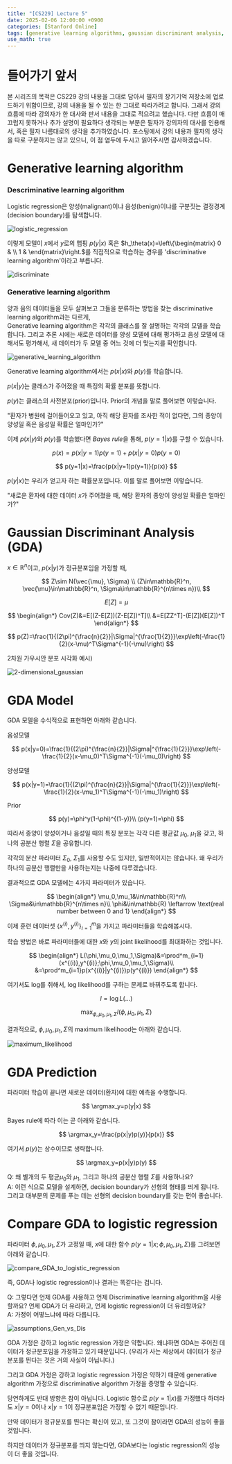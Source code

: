 ```yaml
---
title: "[CS229] Lecture 5"
date: 2025-02-06 12:00:00 +0900
categories: [Stanford Online]
tags: [generative learning algorithms, gaussian discriminant analysis, naive bayes]     # TAG names should always be lowercase
use_math: true
---
```


# 들어가기 앞서

본 시리즈의 목적은 CS229 강의 내용을 그대로 담아서 필자의 장기기억 저장소에 업로드하기 위함이므로,
강의 내용을 될 수 있는 한 그대로 따라가려고 합니다.
그래서 강의 흐름에 따라 강의자가 한 대사와 판서 내용을 그대로 적으려고 했습니다.
다만 흐름이 매끄럽지 못하거나 추가 설명이 필요하다 생각되는 부분은 필자가 강의자의 대사를 인용해서,
혹은 필자 나름대로의 생각을 추가하였습니다.
포스팅에서 강의 내용과 필자의 생각을 따로 구분하지는 않고 있으니, 이 점 염두에 두시고 읽어주시면 감사하겠습니다.



# Generative learning algorithm

### Descriminative learning algorithm

Logistic regression은 양성(malignant)이냐 음성(benign)이냐를 구분짓는 결정경계(decision boundary)를 탐색합니다.

![logistic_regression](../img/2025-02-06-CS229_Lecture_5_logistic_regression.png)

이렇게 모델이 $x$에서 $y$로의 맵핑 $p(y|x)$ 
혹은 $h_\theta(x)=\left\{\begin{matrix}
0 & \\
1 &
\end{matrix}\right.$를 직접적으로 학습하는 경우를 'discriminative learning algorithm'이라고 부릅니다.

![discriminate](../img/2025-02-06-CS229_Lecture_5_discriminate.png)

### Generative learning algorithm

양과 음의 데이터들을 모두 살펴보고 그들을 분류하는 방법을 찾는 discriminative learning algorithm과는 다르게,  
Generative learning algorithm은 각각의 클래스를 잘 설명하는 각각의 모델을 학습합니다.
그리고 추론 시에는 새로운 데이터를 양성 모델에 대해 평가하고 음성 모델에 대해서도 평가해서, 새 데이터가 두 모델 중 어느 것에 더 맞는지를 확인합니다.

![generative_learning_algorithm](../img/2025-02-06-CS229_Lecture_5_generative_learning_algorithm.png)

Generative learning algorithm에서는 $p(x|x)$와 $p(y)$를 학습합니다.

$p(x|y)$는 클래스가 주어졌을 때 특징의 확률 분포를 뜻합니다.

$p(y)$는 클래스의 사전분포(prior)입니다.
Prior의 개념을 말로 풀어보면 이렇습니다.

 "환자가 병원에 걸어들어오고 있고, 아직 해당 환자를 조사한 적이 없다면, 그의 종양이 양성일 혹은 음성일 확률은 얼마인가?"

이제 $p(x|y)$와 $p(y)$를 학습했다면 *Bayes rule*을 통해,
$p(y=1|x)$를 구할 수 있습니다.

$$
p(x)=p(x|y=1)p(y=1)+p(x|y=0)p(y=0)
$$

$$
p(y=1|x)=\frac{p(x|y=1)p(y=1)}{p(x)}
$$

$p(y|x)$는 우리가 얻고자 하는 확률분포입니다.
이를 말로 풀어보면 이렇습니다.

"새로운 환자에 대한 데이터 $x$가 주어졌을 때, 해당 환자의 종양이 양성일 확률은 얼마인가?"


# Gaussian Discriminant Analysis (GDA)

$x\in\mathbb{R}^n$이고, 
$p(x|y)$가 정규분포임을 가정할 때,

$$
Z\sim N(\vec{\mu}, \Sigma) \\
(Z\in\mathbb{R}^n, \vec{\mu}\in\mathbb{R}^n, \Sigma\in\mathbb{R}^{n\times n})\\
$$

$$
E[Z]=\mu
$$

$$
\begin{align*}
Cov(Z)&=E[(Z-E[Z])(Z-E[Z])^T]\\
&=E[ZZ^T]-(E[Z])(E[Z])^T
\end{align*}
$$

$$
p(Z)=\frac{1}{(2\pi)^{\frac{n}{2}}|\Sigma|^{\frac{1}{2}}}\exp\left(-\frac{1}{2}(x-\mu)^T\Sigma^{-1}(-\mu)\right)
$$

2차원 가우시안 분포 시각화 예시)

![2-dimensional_gaussian](../img/2025-02-06-CS229_Lecture_5_2-dimensional_Gaussian.png)

# GDA Model

GDA 모델을 수식적으로 표현하면 아래와 같습니다.

음성모델

$$
p(x|y=0)=\frac{1}{(2\pi)^{\frac{n}{2}}|\Sigma|^{\frac{1}{2}}}\exp\left(-\frac{1}{2}(x-\mu_0)^T\Sigma^{-1}(-\mu_0)\right)
$$

양성모델

$$
p(x|y=1)=\frac{1}{(2\pi)^{\frac{n}{2}}|\Sigma|^{\frac{1}{2}}}\exp\left(-\frac{1}{2}(x-\mu_1)^T\Sigma^{-1}(-\mu_1)\right)
$$

Prior

$$
p(y)=\phi^y(1-\phi)^{(1-y)}\\
(p(y=1)=\phi)
$$

따라서 종양이 양성이거나 음성일 때의 특징 분포는 각각 다른 평균값 $\mu_0$, $\mu_1$을 갖고, 하나의 공분산 행렬 $\Sigma$을 공유합니다.

각각의 분산 파라미터 $\Sigma_0$, $\Sigma_1$를 사용할 수도 있지만, 일반적이지는 않습니다.
왜 우리가 하나의 공분산 행렬만을 사용하는지는 나중에 다루겠습니다.

결과적으로 GDA 모델에는 4가지 파라미터가 있습니다.

$$
\begin{align*}
\mu_0,\mu_1&\in\mathbb{R}^n\\
\Sigma&\in\mathbb{R}^{n\times n}\\
\phi&\in\mathbb{R} \leftarrow \text{real number between 0 and 1}
\end{align*}
$$

이제 훈련 데이터셋 $\left\{x^{(i)}, y^{(i)}\right\}^m_{i=1}$을 가지고 파라미터들을 학습해봅시다.

학습 방법은 바로 파라미터들에 대한 $x$와 $y$의 joint likelihood를 최대화하는 것입니다.

$$
\begin{align*}
L(\phi,\mu_0,\mu_1,\Sigma)&=\prod^m_{i=1}(x^{(i)},y^{(i)};\phi,\mu_0,\mu_1,\Sigma)\\
&=\prod^m_{i=1}p(x^{(i)}|y^{(i)})p(y^{(i)})
\end{align*}
$$

여기서도 log를 취해서, log likelihood를 구하는 문제로 바꿔주도록 합니다.

$$
l=\log L(...)
$$

$$
\max_{\phi,\mu_0,\mu_1,\Sigma}l(\phi,\mu_0,\mu_1,\Sigma)
$$

결과적으로, $\phi,\mu_0,\mu_1,\Sigma$의 maximum likelihood는 아래와 같습니다.

![maximum_likelihood](../img/2025-02-06-CS229_Lecture_5_maximum_likelihood.png)

# GDA Prediction

파라미터 학습이 끝나면 새로운 데이터(환자)에 대한 예측을 수행합니다.

$$
\argmax_y=p(y|x)
$$

Bayes rule에 따라 이는 곧 아래와 같습니다.

$$
\argmax_y=\frac{p(x|y)p(y)}{p(x)}
$$

여기서 $p(y)$는 상수이므로 생략합니다.

$$
\argmax_y=p(x|y)p(y)
$$

Q: 왜 별개의 두 평균$\mu_0$와 $\mu_1$, 그리고 하나의 공분산 행렬 $\Sigma$를 사용하나요?  
A: 이런 식으로 모델을 설계하면, decision boundary가 선형의 형태를 띄게 됩니다. 그리고 대부분의 문제를 푸는 데는 선형의 decision boundary를 갖는 편이 좋습니다.

# Compare GDA to logistic regression

파라미터 $\phi,\mu_0,\mu_1,\Sigma$가 고정일 때,
$x$에 대한 함수 $p(y=1|x;\phi,\mu_0,\mu_1,\Sigma)$를 그려보면 아래와 같습니다.

![compare_GDA_to_logistic_regression](../img/2025-02-06-CS229_Lecture_5_compare_GDA_to_logistic_regression.png)

즉, GDA나 logistic regression이나 결과는 똑같다는 겁니다.

Q: 그렇다면 언제 GDA를 사용하고 언제 Discriminative learning algorithm을 사용할까요? 언제 GDA가 더 유리하고, 언제 logistic regression이 더 유리할까요?  
A: 가정이 어떻느냐에 따라 다릅니다.

![assumptions_Gen_vs_Dis](../img/2025-02-06-CS229_Lecture_5_assumptions_Gen_vs_Dis.png)

GDA 가정은 강하고 logistic regression 가정은 약합니다.
왜냐하면 GDA는 주어진 데이터가 정규분포임을 가정하고 있기 때문입니다.
(우리가 사는 세상에서 데이터가 정규분포를 띈다는 것은 거의 사실이 아닙니다.)

그리고 GDA 가정은 강하고 logistic regression 가정은 약하기 때문에 generative algorithm 가정으로 discriminative algorithm 가정을 증명할 수 있습니다.

당연하게도 반대 방향은 참이 아닙니다.
Logistic 함수로 $p(y=1|x)$를 가정했다 하더라도
$x|y=0$이나 $x|y=1$이 정규분포임은 가정할 수 없기 때문입니다.

만약 데이터가 정규분포를 띈다는 확신이 있고, 또 그것이 참이라면 GDA의 성능이 좋을 것입니다.

하지만 데이터가 정규분포를 띄지 않는다면, GDA보다는 logistic regression의 성능이 더 좋을 것입니다.